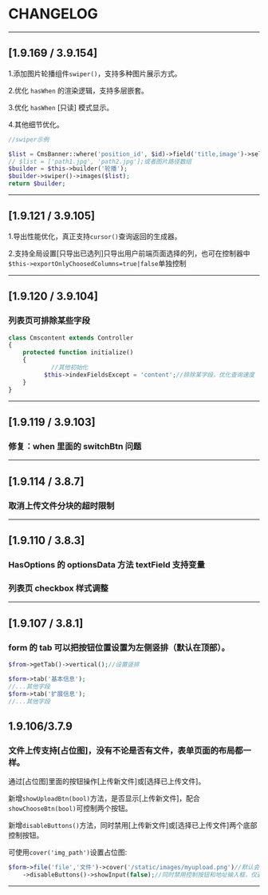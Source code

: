 # CHANGELOG

---

## [1.9.169 / 3.9.154]

1.添加图片轮播组件`swiper()`，支持多种图片展示方式。

2.优化 `hasWhen` 的渲染逻辑，支持多层嵌套。

3.优化 `hasWhen` [只读] 模式显示。

4.其他细节优化。

```php
//swiper示例

$list = CmsBanner::where('position_id', $id)->field('title,image')->select();// title,image两个字段
// $list = ['path1.jpg', 'path2.jpg'];或者图片路径数组
$builder = $this->builder('轮播');
$builder->swiper()->images($list);
return $builder;
```

---

## [1.9.121 / 3.9.105]

1.导出性能优化，真正支持`cursor()`查询返回的生成器。 

2.支持全局设置[只导出已选列]只导出用户前端页面选择的列，也可在控制器中`$this->exportOnlyChoosedColumns=true|false`单独控制

---

## [1.9.120 / 3.9.104]

### 列表页可排除某些字段

```php
class Cmscontent extends Controller
{
    protected function initialize()
    {
            //其他初始化
          $this->indexFieldsExcept = 'content';//排除某字段，优化查询速度
    }
}
```

---

## [1.9.119 / 3.9.103]

### 修复：when 里面的 switchBtn 问题

---

## [1.9.114 / 3.8.7]

### 取消上传文件分块的超时限制

---

## [1.9.110 / 3.8.3]

### HasOptions 的 optionsData 方法 textField 支持变量

### 列表页 checkbox 样式调整

---

## [1.9.107 / 3.8.1]

### form 的 tab 可以把按钮位置设置为左侧竖排（默认在顶部）。

```php
$from->getTab()->vertical();//设置竖排

$form->tab('基本信息');
//...其他字段
$form->tab('扩展信息');
//...其他字段
```

## 1.9.106/3.7.9

### 文件上传支持[占位图]，没有不论是否有文件，表单页面的布局都一样。

通过[占位图]里面的按钮操作[上传新文件]或[选择已上传文件]。

新增`showUploadBtn(bool)`方法，是否显示[上传新文件]，配合`showChooseBtn(bool)`可控制两个按钮。

新增`disableButtons()`方法，同时禁用[上传新文件]或[选择已上传文件]两个底部控制按钮。

可使用`cover('img_path')`设置占位图:

```php
$form->file('file','文件')->cover('/static/images/myupload.png')//默认会有一个占位图，可以设置自定义图片。
    ->disableButtons()->showInput(false);//同时禁用控制按钮和地址输入框，仅通过占位图控制
```

---
